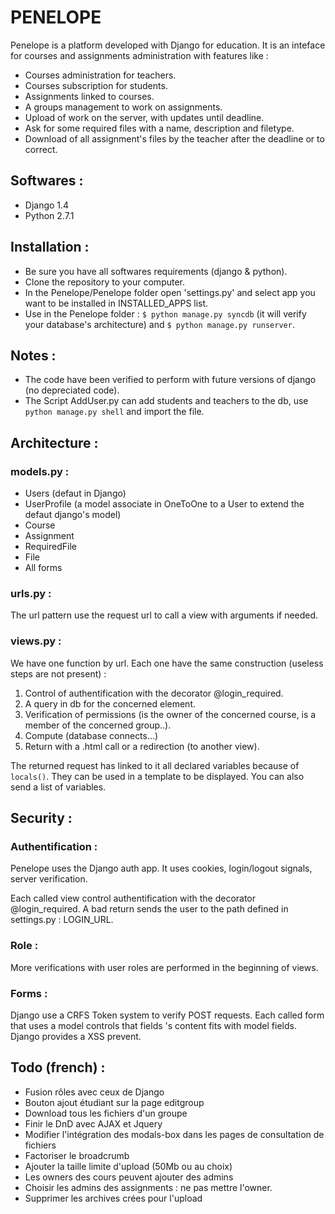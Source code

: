 # PENELOPE

Penelope is a platform developed with Django for education. It is an inteface for courses and assignments administration with features like :

* Courses administration for teachers.
* Courses subscription for students.
* Assignments linked to courses.
* A groups management to work on assignments.
* Upload of work on the server, with updates until deadline.
* Ask for some required files with a name, description and filetype.
* Download of all assignment's files by the teacher after the deadline or to correct.


Softwares :
-----------

* Django 1.4
* Python 2.7.1


Installation :
--------------

* Be sure you have all softwares requirements (django & python). 
* Clone the repository to your computer.
* In the Penelope/Penelope folder open 'settings.py' and select app you want to be installed in INSTALLED_APPS list.
* Use in the Penelope folder :  `$ python manage.py syncdb` (it will verify your database's architecture) and `$ python manage.py runserver`.

Notes :
-------

* The code have been verified to perform with future versions of django (no depreciated code).
* The Script AddUser.py can add students and teachers to the db, use  `python manage.py shell` and import the file.


Architecture :
--------------

### models.py :

* Users (defaut in Django)
* UserProfile (a model associate in OneToOne to a User to extend the defaut django's model)
* Course
* Assignment
* RequiredFile
* File
* All forms

### urls.py :

The url pattern use the request url to call a view with arguments if needed.

### views.py :

We have one function by url. Each one have the same construction (useless steps are not present) :

1.   Control of authentification with the decorator @login_required.
2.   A query in db for the concerned element.
3.   Verification of permissions (is the owner of the concerned course, is a member of the concerned group..).
4.   Compute (database connects...)
5.   Return with a .html call or a redirection (to another view).

The returned request has linked to it all declared variables because of `locals()`. They can be used in a template to be displayed. You can also send a list of variables.


Security :
----------

### Authentification :

Penelope uses the Django auth app. It uses cookies, login/logout signals, server verification.

Each called view control authentification with the decorator @login_required. A bad return sends the user to the path defined in settings.py : LOGIN_URL. 


### Role :

More verifications with user roles are performed in the beginning of views.

### Forms :

Django use a CRFS Token system to verify POST requests. Each called form that uses a model controls that fields 's content fits with model fields. Django provides a XSS prevent.



Todo (french) :
---------------

* Fusion rôles avec ceux de Django
* Bouton ajout étudiant sur la page editgroup
* Download tous les fichiers d'un groupe
* Finir le DnD avec AJAX et Jquery
* Modifier l'intégration des modals-box dans les pages de consultation de fichiers
* Factoriser le broadcrumb
* Ajouter la taille limite d'upload (50Mb ou au choix)
* Les owners des cours peuvent ajouter des admins
* Choisir les admins des assignments : ne pas mettre l'owner.
* Supprimer les archives crées pour l'upload